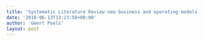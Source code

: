 ```yaml
---
title: 'Systematic Literature Review new business and operating models enabled by the Physical Internet (David van der Steen)'
date: '2018-06-13T13:23:58+00:00'
author: 'Geert Poels'
layout: post
---
```


